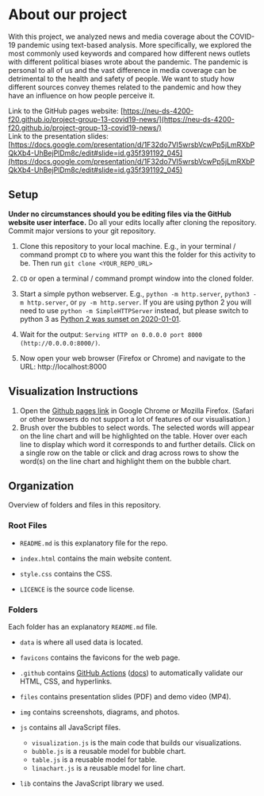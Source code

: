 # About our project

With this project, we analyzed news and media coverage about the COVID-19 pandemic using text-based analysis. More specifically, we explored the most commonly used keywords and compared how different news outlets with different political biases wrote about the pandemic. The pandemic is personal to all of us and the vast difference in media coverage can be detrimental to the health and safety of people. We want to study how different sources convey themes related to the pandemic and how they have an influence on how people perceive it.

Link to the GitHub pages website: [https://neu-ds-4200-f20.github.io/project-group-13-covid19-news/](https://neu-ds-4200-f20.github.io/project-group-13-covid19-news/)  
Link to the presentation slides: [https://docs.google.com/presentation/d/1F32do7VI5wrsbVcwPp5jLmRXbPQkXb4-UhBejPlDm8c/edit#slide=id.g35f391192_045](https://docs.google.com/presentation/d/1F32do7VI5wrsbVcwPp5jLmRXbPQkXb4-UhBejPlDm8c/edit#slide=id.g35f391192_045)  

## Setup

**Under no circumstances should you be editing files via the GitHub website user interface.** Do all your edits locally after cloning the repository. Commit major versions to your git repository.

1. Clone this repository to your local machine.
    E.g., in your terminal / command prompt `CD` to where you want this the folder for this activity to be. Then run `git clone <YOUR_REPO_URL>`

2. `CD` or open a terminal / command prompt window into the cloned folder.

3. Start a simple python webserver. E.g., `python -m http.server`, `python3 -m http.server`, or `py -m http.server`. If you are using python 2 you will need to use `python -m SimpleHTTPServer` instead, but please switch to python 3 as [Python 2 was sunset on 2020-01-01](https://www.python.org/doc/sunset-python-2/).

4. Wait for the output: `Serving HTTP on 0.0.0.0 port 8000 (http://0.0.0.0:8000/)`.

5. Now open your web browser (Firefox or Chrome) and navigate to the URL: http://localhost:8000

## Visualization Instructions

1. Open the [Github pages link](https://neu-ds-4200-f20.github.io/project-group-13-covid19-news/) in Google Chrome or Mozilla Firefox. (Safari or other browsers do not support a lot of features of our visualisation.)
2. Brush over the bubbles to select words. The selected words will appear on the line chart and will be highlighted on the table. Hover over each line to display which word it corresponds to and further details. Click on a single row on the table or click and drag across rows to show the word(s) on the line chart and highlight them on the bubble chart.

## Organization

Overview of folders and files in this repository. 

### Root Files

* `README.md` is this explanatory file for the repo.

* `index.html` contains the main website content. 

* `style.css` contains the CSS.

* `LICENCE` is the source code license.

### Folders

Each folder has an explanatory `README.md` file.

* `data` is where all used data is located.

* `favicons` contains the favicons for the web page. 

* `.github` contains [GitHub Actions](https://github.com/features/actions) ([docs](https://docs.github.com/en/actions)) to automatically validate our HTML, CSS, and hyperlinks.

* `files`  contains presentation slides (PDF) and demo video (MP4).

* `img` contains screenshots, diagrams, and photos.

* `js` contains all JavaScript files.

  * `visualization.js` is the main code that builds our visualizations. 
  * `bubble.js` is a reusable model for bubble chart.
  * `table.js` is a reusable model for table.
  * `linachart.js` is a reusable model for line chart.

* `lib` contains the JavaScript library we used. 
